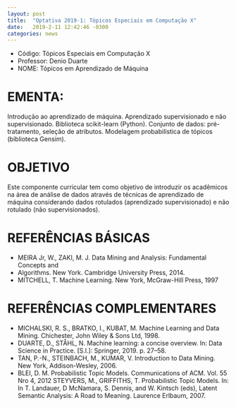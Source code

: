 ```yaml
---
layout: post
title:  "Optativa 2019-1: Tópicos Especiais em Computação X"
date:   2019-2-11 12:42:46 -0300
categories: news
---
```



- Código: Tópicos Especiais em Computação X
- Professor: Denio Duarte
- NOME: Tópicos em Aprendizado de Máquina

# EMENTA:

Introdução ao aprendizado de máquina. Aprendizado supervisionado e não
supervisionado. Biblioteca scikit-learn (Python). Conjunto de dados: pré-tratamento,
seleção de atributos. Modelagem probabilística de tópicos (biblioteca Gensim).

# OBJETIVO

Este componente curricular tem como objetivo de introduzir os acadêmicos na área de
análise de dados através de técnicas de aprendizado de máquina considerando dados
rotulados (aprendizado supervisionado) e não rotulado (não supervisionados).

# REFERÊNCIAS BÁSICAS

- MEIRA Jr, W., ZAKI, M. J. Data Mining and Analysis: Fundamental Concepts and
- Algorithms. New York. Cambridge University Press, 2014.
- MITCHELL, T. Machine Learning. New York, McGraw-Hill Press, 1997

# REFERÊNCIAS COMPLEMENTARES
- MICHALSKI, R. S., BRATKO, I., KUBAT, M. Machine Learning and Data Mining.
Chichester, John Wiley & Sons Ltd, 1998.
- DUARTE, D., STÅHL, N. Machine learning: a concise overview. In: Data Science in
Practice. [S.l.]: Springer, 2019. p. 27–58.
- TAN, P.-N., STEINBACH, M., KUMAR, V. Introduction to Data Mining. New York,
Addison-Wesley, 2006.
- BLEI, D. M. Probabilistic Topic Models. Communications of ACM. Vol. 55 Nro 4, 2012
STEYVERS, M., GRIFFITHS, T. Probabilistic Topic Models. In: In T. Landauer, D
McNamara, S. Dennis, and W. Kintsch (eds), Latent Semantic Analysis: A Road
to Meaning. Laurence Erlbaum, 2007.
